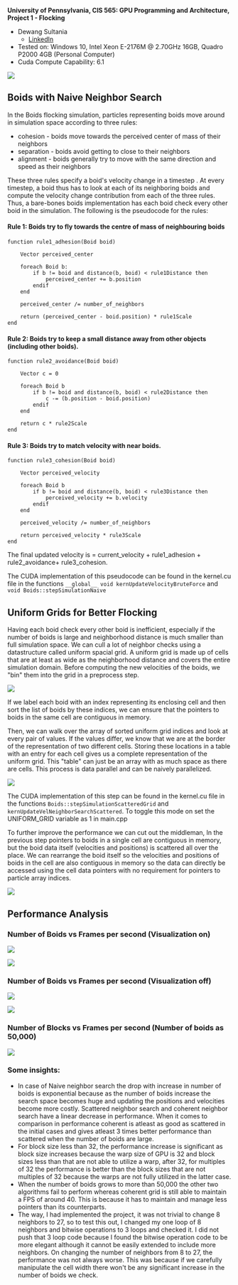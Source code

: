 **University of Pennsylvania, CIS 565: GPU Programming and Architecture,
Project 1 - Flocking**

* Dewang Sultania
  * [LinkedIn](https://www.linkedin.com/in/dewang-sultania)
* Tested on: Windows 10, Intel Xeon E-2176M @ 2.70GHz 16GB, Quadro P2000 4GB (Personal Computer)
* Cuda Compute Capability: 6.1

![](images/boids.gif)

## Boids with Naive Neighbor Search

In the Boids flocking simulation, particles representing boids move around in simulation space according to three rules:
- cohesion - boids move towards the perceived center of mass of their neighbors
- separation - boids avoid getting to close to their neighbors 
- alignment - boids generally try to move with the same direction and speed as their neighbors

These three rules specify a boid's velocity change in a timestep . At every timestep, a boid thus has to look at each of its neighboring boids and compute the velocity change contribution from each of the three rules. Thus, a bare-bones boids implementation has each boid check every other boid in the simulation.  The following is the pseudocode for the rules:

#### Rule 1: Boids try to fly towards the centre of mass of neighbouring boids

```
function rule1_adhesion(Boid boid)

    Vector perceived_center

    foreach Boid b:
        if b != boid and distance(b, boid) < rule1Distance then
            perceived_center += b.position
        endif
    end

    perceived_center /= number_of_neighbors

    return (perceived_center - boid.position) * rule1Scale
end
```

#### Rule 2: Boids try to keep a small distance away from other objects (including other boids).

```
function rule2_avoidance(Boid boid)

    Vector c = 0

    foreach Boid b
        if b != boid and distance(b, boid) < rule2Distance then
            c -= (b.position - boid.position)
        endif
    end

    return c * rule2Scale
end
```

#### Rule 3: Boids try to match velocity with near boids.

```
function rule3_cohesion(Boid boid)

    Vector perceived_velocity

    foreach Boid b
        if b != boid and distance(b, boid) < rule3Distance then
            perceived_velocity += b.velocity
        endif
    end

    perceived_velocity /= number_of_neighbors

    return perceived_velocity * rule3Scale
end
```
The final updated velocity is = current_velocity + rule1_adhesion + rule2_avoidance+ rule3_cohesion.

The CUDA implementation of this pseudocode can be found in the kernel.cu file in the functions ```__global__ void kernUpdateVelocityBruteForce``` and ``void Boids::stepSimulationNaive``

## Uniform Grids for Better Flocking

Having each boid check every other boid is inefficient, especially if the number of boids is large and neighborhood distance is much smaller than full simulation space. We can cull a lot of neighbor checks using a datastructure called uniform spacial grid. A uniform grid is made up of cells that are at least as wide as the neighborhood distance and covers the entire simulation domain. Before computing the new velocities of the boids, we "bin" them into the grid in a preprocess step.

![](images/Boids%20Ugrid%20base.png)

If we label each boid with an index representing its enclosing cell and then sort the list of boids by these indices, we can ensure that the pointers to boids in the same cell are contiguous in memory. 

Then, we can walk over the array of sorted uniform grid indices and look at every pair of values. If the values differ, we know that we are at the border of the representation of two different cells. Storing these locations in a table with an entry for each cell gives us a complete representation of the uniform grid. This "table" can just be an array with as much space as there are cells. This process is data parallel and can be naively parallelized.

![](images/Boids%20Ugrids%20buffers%20naive.png)

The CUDA implementation of this step can be found in the kernel.cu file in the functions ``Boids::stepSimulationScatteredGrid`` and ``kernUpdateVelNeighborSearchScattered``.  To toggle this mode on set the UNIFORM_GRID variable as 1 in main.cpp

To further improve the performance we can cut out the middleman, In the previous step  pointers to boids in a single cell are contiguous in memory, but the boid data itself (velocities and positions) is scattered all over the place. We can rearrange the boid itself so the velocities and positions of boids in the cell are also contiguous in memory so the data can directly be accessed using the cell data pointers with no requirement for pointers to particle array indices.

![](images/Boids%20Ugrids%20buffers%20data%20coherent.png)

## Performance Analysis

### Number of Boids vs Frames per second (Visualization on)

![](images/visualize_on.JPG)

![](images/trend_visualize_on.JPG)

### Number of Boids vs Frames per second (Visualization off)

![](images/visualize_off.JPG)

![](images/trend_visualize_off.JPG)

### Number of Blocks vs Frames per second (Number of boids as 50,000)

![](images/block.JPG)

### Some insights:

- In case of Naive neighbor search the drop with increase in number of boids is exponential because as the number of boids increase the search space becomes huge and updating the positions and velocities become more costly. Scattered neighbor search and coherent neighbor search have a linear decrease in performance. When it comes to comparison in performance coherent is atleast as good as scattered in the initial cases and gives atleast 3 times better performance than scattered when the number of boids are large. 
- For block size less than 32, the performance increase is significant as block size increases because the warp size of GPU is 32 and block sizes less than that are not able to utilize a warp, after 32, for multiples of 32 the performance is better than the block sizes that are not multiples of 32 because the warps are not fully utilized in the latter case.
- When the number of boids grows to more than 50,000 the other two algorithms fail to perform whereas coherent grid is still able to maintain a FPS of around 40. This is because it has to maintain and manage less pointers than its counterparts.
- The way, I had implemented the project, it was not trivial to change 8 neighbors to 27, so to test this out, I changed my one loop of 8 neighbors and bitwise operations to 3 loops and checked it. I did not push that 3 loop code because I found the bitwise operation code to be more elegant although it cannot be easily extended to include more neighbors. On changing the number of neighbors from 8 to 27, the performance was not always worse. This was because if we carefully manipulate the cell width there won't be any significant increase in the number of boids we check.